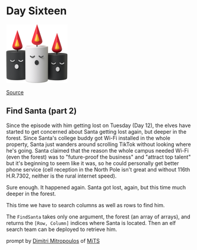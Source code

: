 # Day Sixteen

<img src="day-16.png" width="165" height="158" alt="Singing candles">

[Source](https://typehero.dev/challenge/day-16)

## Find Santa (part 2)

Since the episode with him getting lost on Tuesday (Day 12), the elves have started to get concerned about Santa getting lost again, but deeper in the forest. Since Santa's college buddy got Wi-Fi installed in the whole property, Santa just wanders around scrolling TikTok without looking where he's going. Santa claimed that the reason the whole campus needed Wi-Fi (even the forest) was to "future-proof the business" and "attract top talent" but it's beginning to seem like it was, so he could personally get better phone service (cell reception in the North Pole isn't great and without 116th H.R.7302, neither is the rural internet speed).

Sure enough. It happened again. Santa got lost, again, but this time much deeper in the forest.

This time we have to search columns as well as rows to find him.

The `FindSanta` takes only one argument, the forest (an array of arrays), and returns the `[Row, Column]` indices where Santa is located. Then an elf search team can be deployed to retrieve him.

prompt by [Dimitri Mitropoulos](https://github.com/dimitropoulos) of [MiTS](https://www.youtube.com/@MichiganTypeScript)
